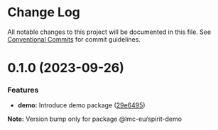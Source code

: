 # Change Log

All notable changes to this project will be documented in this file.
See [Conventional Commits](https://conventionalcommits.org) for commit guidelines.

<a name="0.1.0"></a>

# 0.1.0 (2023-09-26)

### Features

- **demo:** Introduce demo package ([29e6495](https://github.com/lmc-eu/spirit-design-system/commit/29e6495))

**Note:** Version bump only for package @lmc-eu/spirit-demo
